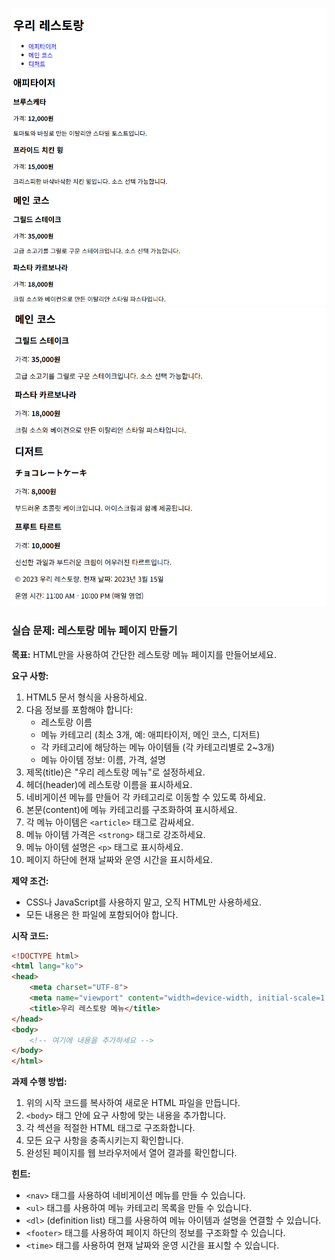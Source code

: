 ![result](./03-1.png)
![result](./03-2.png)

### 실습 문제: 레스토랑 메뉴 페이지 만들기

**목표:**
HTML만을 사용하여 간단한 레스토랑 메뉴 페이지를 만들어보세요.

**요구 사항:**

1. HTML5 문서 형식을 사용하세요.
2. 다음 정보를 포함해야 합니다:
   - 레스토랑 이름
   - 메뉴 카테고리 (최소 3개, 예: 애피타이저, 메인 코스, 디저트)
   - 각 카테고리에 해당하는 메뉴 아이템들 (각 카테고리별로 2~3개)
   - 메뉴 아이템 정보: 이름, 가격, 설명
3. 제목(title)은 "우리 레스토랑 메뉴"로 설정하세요.
4. 헤더(header)에 레스토랑 이름을 표시하세요.
5. 네비게이션 메뉴를 만들어 각 카테고리로 이동할 수 있도록 하세요.
6. 본문(content)에 메뉴 카테고리를 구조화하여 표시하세요.
7. 각 메뉴 아이템은 `<article>` 태그로 감싸세요.
8. 메뉴 아이템 가격은 `<strong>` 태그로 강조하세요.
9. 메뉴 아이템 설명은 `<p>` 태그로 표시하세요.
10. 페이지 하단에 현재 날짜와 운영 시간을 표시하세요.

**제약 조건:**
- CSS나 JavaScript를 사용하지 말고, 오직 HTML만 사용하세요.
- 모든 내용은 한 파일에 포함되어야 합니다.

**시작 코드:**
```html
<!DOCTYPE html>
<html lang="ko">
<head>
    <meta charset="UTF-8">
    <meta name="viewport" content="width=device-width, initial-scale=1.0">
    <title>우리 레스토랑 메뉴</title>
</head>
<body>
    <!-- 여기에 내용을 추가하세요 -->
</body>
</html>
```

**과제 수행 방법:**
1. 위의 시작 코드를 복사하여 새로운 HTML 파일을 만듭니다.
2. `<body>` 태그 안에 요구 사항에 맞는 내용을 추가합니다.
3. 각 섹션을 적절한 HTML 태그로 구조화합니다.
4. 모든 요구 사항을 충족시키는지 확인합니다.
5. 완성된 페이지를 웹 브라우저에서 열어 결과를 확인합니다.

**힌트:**
- `<nav>` 태그를 사용하여 네비게이션 메뉴를 만들 수 있습니다.
- `<ul>` 태그를 사용하여 메뉴 카테고리 목록을 만들 수 있습니다.
- `<dl>` (definition list) 태그를 사용하여 메뉴 아이템과 설명을 연결할 수 있습니다.
- `<footer>` 태그를 사용하여 페이지 하단의 정보를 구조화할 수 있습니다.
- `<time>` 태그를 사용하여 현재 날짜와 운영 시간을 표시할 수 있습니다.
